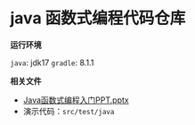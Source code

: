 # java 函数式编程代码仓库

**运行环境**

`java`: jdk17
`gradle`: 8.1.1

**相关文件**

- [Java函数式编程入门PPT.pptx](src%2Fmain%2Fresources%2FJava%E5%87%BD%E6%95%B0%E5%BC%8F%E7%BC%96%E7%A8%8B%E5%85%A5%E9%97%A8PPT.pptx)
- 演示代码：`src/test/java`